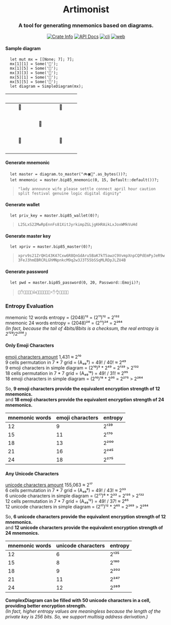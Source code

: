<div align="center">
  <h1>Artimonist</h1>
  <h3>A tool for generating mnemonics based on diagrams.</h3>
  <p>
    <a href="https://crates.io/crates/artimonist"><img alt="Crate Info" src="https://img.shields.io/crates/v/artimonist.svg"/></a>
    <a href="https://docs.rs/artimonist"><img alt="API Docs" src="https://img.shields.io/badge/docs.rs-artimonist-green"/></a>
    <a href="https://github.com/artimonist/artimonist-cli/releases"><img alt="cli" src="https://img.shields.io/github/v/release/artimonist/cli?label=artimonist-cli"></a>
    <a href="https://www.artimonist.org"><img alt="web" src="https://img.shields.io/badge/artimonist.org-gray?logo=html5"></a>
  </p>
</div>

#### Sample diagram 
```
  let mut mx = [[None; 7]; 7];
  mx[1][1] = Some('🍔');
  mx[1][5] = Some('🍟');
  mx[3][3] = Some('🍩');
  mx[5][1] = Some('🍦');
  mx[5][5] = Some('🌭');
  let diagram = SimpleDiagram(mx);
```
|　|　|　|　|　|　|　|
|--|--|--|--|--|--|--|  
|  |🍔|  |  |  |🍟|  |
|　|  |  |  |  |  |  |
|  |  |  |🍩|  |  |  |   
|　|  |  |  |  |  |  |
|  |🍦|  |  |  |🌭|  |
|　|  |  |  |  |  |  |  

#### Generate mnemonic
```
  let master = diagram.to_master("🚲🍀🌈".as_bytes())?;
  let mnemonic = master.bip85_mnemonic(0, 15, Default::default())?;
```
> `"lady announce wife please settle connect april hour caution split festival genuine logic digital dignity"`

#### Generate wallet
```
  let priv_key = master.bip85_wallet(0)?;
```
> `L25LxS22MwRpEnnFs81XitJyrkimpZGLjgKHRAikLxJoxWMkVuHd`

#### Generate master key
```
  let xpriv = master.bip85_master(0)?;
```
> `xprv9s21ZrQH143K47Cxw6R8QnGdAru5BaK7kT5awzC9VvmpXnpCQPdEmPyJeR9w3FeJ3hmEBRCRLGhMNpnkcM9q2w3J3T55bSSqMLRDpJLZU4B`

#### Generate password
```
  let pwd = master.bip85_password(0, 20, Password::Emoji)?;
```
> `🙏✋🍕🌻🎄🙏👍🔔🔔🍺💊🍄🍺⚡✋👌😍🚗🍎🚗`
  
  
### Entropy Evaluation  
mnemonic 12 words entropy = (2048)¹² = (2¹¹)¹² = 2¹³²  
mnemonic 24 words entropy = (2048)²⁴ = (2¹¹)²⁴ = 2²⁶⁴  
_(In fact, because the tail of 4bits/8bits is a checksum, the real entropy is 2¹²⁸/2²⁵⁶.)_

#### Only Emoji Characters  
[emoji characters amount](https://en.wikipedia.org/wiki/List_of_emojis) 1,431 ≈ 2¹⁰  
9 cells permutation in 7 * 7 grid = (A₄₉⁹) = 49! / 40! ≈ 2⁴⁹  
9 emoji characters in simple diagram = (2¹⁰)⁹ * 2⁴⁹ = 2¹³⁹ > 2¹³²  
18 cells permutation in 7 * 7 grid = (A₄₉¹⁸) = 49! / 31! ≈ 2⁹⁵  
18 emoji characters in simple diagram = (2¹⁰)¹⁸ * 2⁹⁵ = 2²⁷⁵ > 2²⁶⁴  

So, **9 emoji characters provide the equivalent encryption strength of 12 mnemonics.**  
and **18 emoji characters provide the equivalent encryption strength of 24 mnemonics.**

| mnemonic words | emoji characters | entropy |
| --- | --- | --- |
| 12 | 9 | 2¹³⁹ |
| 15 | 11 | 2¹⁷⁰ |
| 18 | 13 | 2²⁰⁰ |
| 21 | 16 | 2²⁴⁵ |
| 24 | 18 | 2²⁷⁵ |

#### Any Unicode Characters  
[unicode characters amount](https://en.wikipedia.org/wiki/List_of_Unicode_characters) 155,063 ≈ 2¹⁷   
6 cells permutation in 7 * 7 grid = (A₄₉⁶) = 49! / 43! ≈ 2³³  
6 unicode characters in simple diagram = (2¹⁷)⁶ * 2³³ = 2¹³⁵ > 2¹³²  
12 cells permutation in 7 * 7 grid = (A₄₉¹²) = 49! / 37! ≈ 2⁶⁵  
12 unicode characters in simple diagram = (2¹⁷)¹² * 2⁶⁵ = 2²⁶⁹ > 2²⁶⁴  

So, **6 unicode characters provide the equivalent encryption strength of 12 mnemonics.**  
and **12 unicode characters provide the equivalent encryption strength of 24 mnemonics.**

| mnemonic words | unicode characters | entropy |
| --- | --- | --- |
| 12 | 6 | 2¹³⁵ |
| 15 | 8 | 2¹⁸⁰ |
| 18 | 9 | 2²⁰² |
| 21 | 11 | 2²⁴⁷ |
| 24 | 12 | 2²⁶⁹ |

**ComplexDiagram can be filled with 50 unicode characters in a cell, providing better encryption strength.**  
_(In fact, higher entropy values are meaningless because the length of the private key is 256 bits. So, we support multisig address derivation.)_ 
